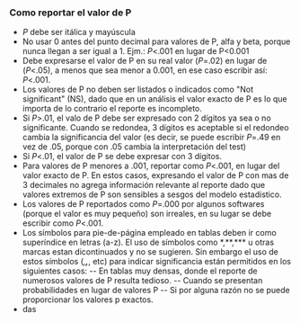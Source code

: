 ### Como reportar el valor de P

- *P* debe ser itálica y mayúscula
- No usar 0 antes del punto decimal para valores de P, alfa y beta, porque nunca llegan a ser igual a 1. Ejm.: *P*<.001 en lugar de P<0.001
- Debe expresarse el valor de P en su real valor (*P*=.02) en lugar de (*P*<.05), a menos que sea menor a 0.001, en ese caso escribir así: *P*<.001.
- Los valores de P no deben ser listados o indicados como "Not significant" (NS), dado que en un análisis el valor exacto de P es lo que importa de lo contrario el reporte es incompleto.
- Si *P*>.01, el valo de P debe ser expresado con 2 dígitos ya sea o no significante. Cuando se redondea, 3 dígitos es aceptable si el redondeo cambia la significancia del valor (es decir, se puede escribir *P*=.49 en vez de .05, porque con .05 cambia la interpretación del test)
- Si *P*<.01, el valor de P se debe expresar con 3 dígitos.
- Para valores de P menores a .001, reportar como *P*<.001, en lugar del valor exacto de P. En estos casos, expresando el valor de P con mas de 3 decimales no agrega información relevante al reporte dado que valores extremos de P son sensibles a sesgos del modelo estadistico.
- Los valores de P reportados como *P*=.000 por algunos softwares (porque el valor es muy pequeño) son irreales, en su lugar se debe escribir como *P*<.001.
- Los símbolos para pie-de-página empleado en tablas deben ir como superíndice en letras (a-z). El uso de símbolos como \*,\*\*,\*\*\* u otras marcas estan dicontinuados y no se sugieren. Sin embargo el uso de estos símbolos (*,**,***, etc) para indicar significancia están permitidos en los siguientes casos: 
-- En tablas muy densas, donde el reporte de numerosos valores de P resulta tedioso.
-- Cuando se presentan probabilidades en lugar de valores P
-- Si por alguna razón no se puede proporcionar los valores p exactos.
- das

